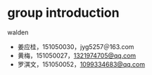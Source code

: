 # group introduction

walden

- 姜应桂，151050030，jyg5257＠163.com   
- 黄梅，151050027，1321974705@qq.com  
- 罗淇文，151050052，1099334683@qq.com
